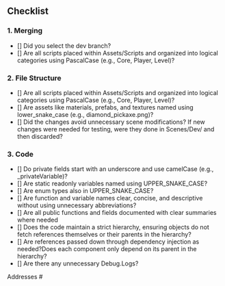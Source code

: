 ## Checklist
### 1. Merging
- [] Did you select the dev branch?
- [] Are all scripts placed within Assets/Scripts and organized into logical categories using PascalCase (e.g., Core, Player, Level)?
### 2. File Structure
- [] Are all scripts placed within Assets/Scripts and organized into logical categories using PascalCase (e.g., Core, Player, Level)?
- [] Are assets like materials, prefabs, and textures named using lower_snake_case (e.g., diamond_pickaxe.png)?
- [] Did the changes avoid unnecessary scene modifications? If new changes were needed for testing, were they done in Scenes/Dev/<Specification> and then discarded?
### 3. Code
- [] Do private fields start with an underscore and use camelCase (e.g., _privateVariable)?
- [] Are static readonly variables named using UPPER_SNAKE_CASE?
- [] Are enum types also in UPPER_SNAKE_CASE?
- [] Are function and variable names clear, concise, and descriptive without using unnecessary abbreviations?
- [] Are all public functions and fields documented with clear summaries where needed
- [] Does the code maintain a strict hierarchy, ensuring objects do not fetch references themselves or their parents in the hierarchy?
- [] Are references passed down through dependency injection as needed?Does each component only depend on its parent in the hierarchy?
- [] Are there any unnecessary Debug.Logs?

Addresses #<issue-number>
